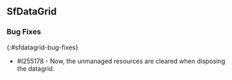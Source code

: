 ## SfDataGrid

### Bug Fixes
{:#sfdatagrid-bug-fixes}

* \#I255178 - Now, the unmanaged resources are cleared when disposing the datagrid.